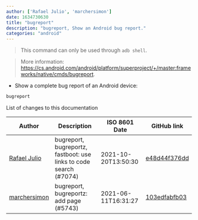 ```yaml
---
author: ['Rafael Julio', 'marchersimon']
date: 1634730630
title: "bugreport"
description: "bugreport, Show an Android bug report."
categories: "android"
---
```

> This command can only be used through `adb shell`.

> More information: <https://cs.android.com/android/platform/superproject/+/master:frameworks/native/cmds/bugreport>.

- Show a complete bug report of an Android device:

```bash
bugreport
```
List of changes to this documentation


Author | Description | ISO 8601 Date | GitHub link
------|-----|-----|-----
[Rafael Julio](mailto:development@rafifos.dev) | bugreport, bugreportz, fastboot: use links to code search (#7074) | 2021-10-20T13:50:30 | [e48d44f376dd](https://github.com/tldr-pages/tldr/commit/e48d44f376dd7610f183ca3d490fe9adfcf3e518)
[marchersimon](mailto:50295997+marchersimon@users.noreply.github.com) | bugreport, bugreportz: add page (#5743) | 2021-06-11T16:31:27 | [103edfabfb03](https://github.com/tldr-pages/tldr/commit/103edfabfb036b9114aa1983344a591151dda193)

